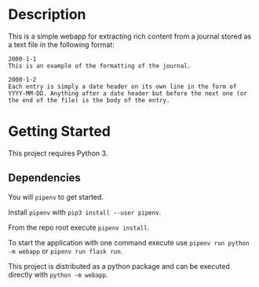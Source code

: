# Description
This is a simple webapp for extracting rich content from a journal stored as a text file in the following format:
```
2000-1-1
This is an example of the formatting of the journal.

2000-1-2
Each entry is simply a date header on its own line in the form of YYYY-MM-DD. Anything after a date header but before the next one (or the end of the file) is the body of the entry.
```

# Getting Started

This project requires Python 3. 

## Dependencies
You will `pipenv` to get started.

Install `pipenv` with `pip3 install --user pipenv`.

From the repo root execute `pipenv install`.

To start the application with one command execute use `pipenv run python -m webapp` or `pipenv run flask run`.

This project is distributed as a python package and can be executed directly with `python -m webapp`.